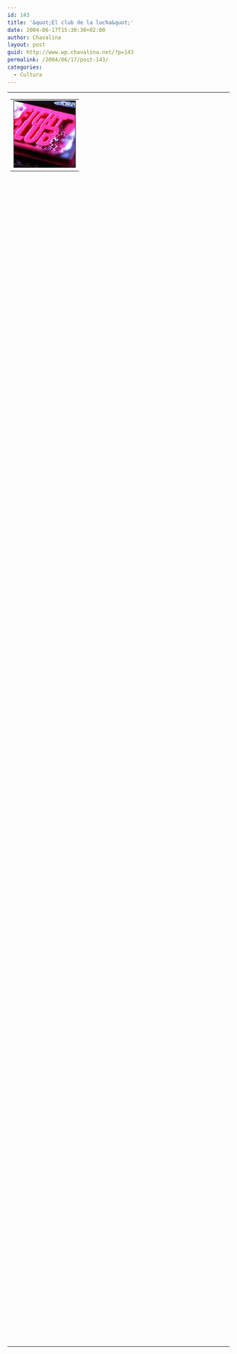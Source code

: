 ```yaml
---
id: 143
title: '&quot;El club de la lucha&quot;'
date: 2004-06-17T15:30:30+02:00
author: Chavalina
layout: post
guid: http://www.wp.chavalina.net/?p=143
permalink: /2004/06/17/post-143/
categories:
  - Cultura
---
```

<table width="100%" border="0" cellpadding="0" cellspacing="0">
  <tr>
    <td>
      <table border="0" cellspacing="5" cellpadding="10" width="1" align="left">
        <tr>
          <td>
            <img src="/imagenes/fotos/fightclub.jpg" alt="el club de la lucha" width="139" height="150" border="1" />
          </td>
        </tr>
      </table>
      
      <p>
        Ma&ntilde;ana ponen en telecinco por la noche la película "El club de la lucha".
      </p>
      
      <p>
        Esta película me sorprendió para bien la primera vez que la vi, y os la recomiendo a todos, si no podéis ma&ntilde;ana alquiladla o bajadla o lo que sea. Creo que no se promocionó adecuadamente, demasiados pu&ntilde;etazos y poca chicha, cuando tiene mucho más que la gran dosis de violencia gratuita que ofrece el trailer (que desde luego también tiene violencia, claro).
      </p>
      
      <p>
        Si estáis atentos podréis ver unas cuantas imágenes "insertadas" entre los fotogramas, a ver quién me dice qué es lo que se ve (sin hacer trampa, listillos), lo siento pero no tengo cuentas de Gmail para ofrecer como premio, intentad pillarlo aunque sea sólo como curiosidad 🙂
      </p>
      
      <p>
        Por cierto, "la primera regla del Club de la Lucha es no hablar del Club de la Lucha". ¿Qué pasaría si las bitácoras se aplicaran el mismo principio?
      </p>
    </td>
  </tr>
</table>